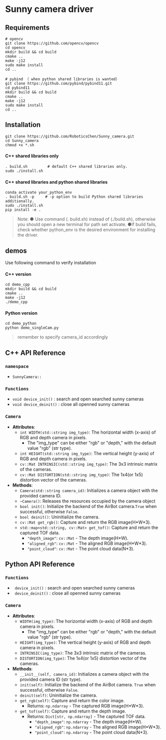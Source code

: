 # Sunny camera driver
## Requirements
```shell
# opencv 
git clone https://github.com/opencv/opencv
cd opencv
mkdir build && cd build
cmake ..
make -j12
sudo make install
cd ..
```
```shell
# pybind （ when python shared libraries is wanted）
git clone https://github.com/pybind/pybind11.git
cd pybind11
mkdir build && cd build
cmake ..
make -j12
sudo make install
cd ..
```
## Installation

```shell
git clone https://github.com/RoboticsChen/Sunny_camera.git
cd Sunny_camera
chmod +x *.sh
```

#### C++ shared libraries only
```shell
. build.sh         # default C++ shared libraries only.
sudo ./install.sh
```

#### C++ shared libraries and python shared libraries
```shell
conda activate your_python_env  
. build.sh -p     # -p option to build Python shared libraries additionally.
sudo ./install.sh
pip install -e .
```
>Note:
>● Use command (. build.sh) instead of (./build.sh), otherwise you should open a new terminal for path set activate. 
>●If build fails, check whether python_env is the desired environment for installing the driver.

## demos
Use following command to verify installation

#### C++ version
```shell
cd demo_cpp
mkdir build && cd build
cmake ..
make -j12
./demo_cpp
```

#### Python version
```shell
cd demo_python
python demo_singleCam.py
```
> remember to specify camera_id accordingly

## C++ API Reference
### `namespace`
  - `SunnyCamera::`

### `Functions`
  - `void device_init()` : search and open searched sunny cameras
  - `void device_deinit()` : close all openned sunny cameras

### `Camera`
- **Attributes**:
  - `int WIDTH(std::string img_type)`: The horizontal width (x-axis) of RGB and depth camera in pixels.
    - The "img_type" can be either "rgb" or "depth," with the default value "rgb" (str type). 
  - `int HEIGHT(std::string img_type)`: The vertical height (y-axis) of RGB and depth camera in pixels.
  - `cv::Mat INTRINSIC(std::string img_type)`: The 3x3 intrinsic matrix of the cameras.
  - `cv::Mat DISTORTION(std::string img_type)`: The 1x4(or 1x5) distortion vector of the cameras.
- **Methods**:
  - `Camera(std::string camera_id)`: Initializes a camera object with the provided camera ID.
  - `~Camera()`: Releases the resources occupied by the camera object
  - `bool init()`: Initialize the backend of the AirBot camera.`True` when successful, otherwise `False`.
  - `bool deinit()`: Uninitialize the camera.
  - `cv::Mat get_rgb()`: Capture and return the RGB image(H\*W\*3).
  - `std::map<std::string, cv::Mat> get_tof()`: Capture and return the captured TOF data.
      - `"depth_image"`: `cv::Mat` - The depth image(H\*W).
      - `"aligned_rgb"`: `cv::Mat` - The aligned RGB image(H\*W\*3).
      - `"point_cloud"`: `cv::Mat` - The point cloud data(N\*3).

## Python API Reference

### `Functions`
  - ` device_init()` : search and open searched sunny cameras
  - ` device_deinit()` : close all openned sunny cameras

### `Camera`
- **Attributes**:
  - `WIDTH(img_type)`: The horizontal width (x-axis) of RGB and depth camera in pixels.
    - The "img_type" can be either "rgb" or "depth," with the default value "rgb" (str type). 
  - `HEIGHT(img_type)`: The vertical height (y-axis) of RGB and depth camera in pixels.
  - `INTRINSIC(img_type)`: The 3x3 intrinsic matrix of the cameras.
  - `DISTORTION(img_type)`: The 1x4(or 1x5) distortion vector of the cameras.
- **Methods**:
  - `__init__(self, camera_id)`: Initializes a camera object with the provided camera ID (str type).
  - `init(self)`: Initialize the backend of the AirBot camera. `True` when successful, otherwise `False`.
  - `deinit(self)`: Uninitialize the camera.
  - `get_rgb(self)`: Capture and return the color image.
    - Returns: `np.ndarray` - The captured RGB image(H\*W\*3).
  - `get_tof(self)`: Capture and return the depth image.
    - Returns: `Dict[str, np.ndarray]` - The captured TOF data.
      - `"depth_image"`: `np.ndarray` - The depth image(H\*W).
      - `"aligned_rgb"`: `np.ndarray` - The aligned RGB image(H\*W\*3).
      - `"point_cloud"`: `np.ndarray` - The point cloud data(N\*3).